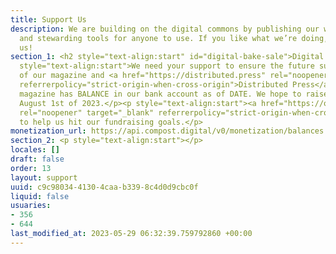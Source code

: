 ```yaml
---
title: Support Us
description: We are building on the digital commons by publishing our work freely
  and stewarding tools for anyone to use. If you like what we’re doing, consider supporting
  us!
section_1: <h2 style="text-align:start" id="digital-bake-sale">Digital Bake Sale</h2><p
  style="text-align:start">We need your support to ensure the future sustainability
  of our magazine and <a href="https://distributed.press" rel="noopener" target="_blank"
  referrerpolicy="strict-origin-when-cross-origin">Distributed Press</a>.</p><p style="text-align:start">Our
  magazine has BALANCE in our bank account as of DATE. We hope to raise $20,000 by
  August 1st of 2023.</p><p style="text-align:start"><a href="https://one.compost.digital/support-us/#support-us"
  rel="noopener" target="_blank" referrerpolicy="strict-origin-when-cross-origin">Contribute</a>
  to help us hit our fundraising goals.</p>
monetization_url: https://api.compost.digital/v0/monetization/balances.json
section_2: <p style="text-align:start"></p>
locales: []
draft: false
order: 13
layout: support
uuid: c9c98034-4130-4caa-b339-8c4d0d9cbc0f
liquid: false
usuaries:
- 356
- 644
last_modified_at: 2023-05-29 06:32:39.759792860 +00:00
---
```


